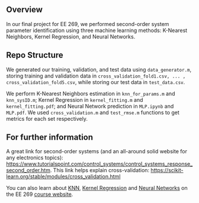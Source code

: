 ## Overview
In our final project for EE 269, we performed second-order system parameter identification using three machine learning methods: K-Nearest Neighbors, Kernel Regression, and Neural Networks.

## Repo Structure
We generated our training, validation, and test data using ```data_generator.m```, storing training and validation data in ```cross_validation_fold1.csv, ... , cross_validation_fold5.csv```, while storing our test data in ```test_data.csv```.

We perform K-Nearest Neighbors estimation in ```knn_for_params.m``` and ```knn_sysID.m```; Kernel Regression in ```kernel_fitting.m``` and ```kernel_fitting.pdf```; and Neural Network prediction in ```MLP.ipynb``` and ```MLP.pdf```. We used ```cross_validation.m``` and ```test_rmse.m``` functions to get metrics for each set respectively.

## For further information

A great link for second-order systems (and an all-around solid website for any electronics topics): https://www.tutorialspoint.com/control_systems/control_systems_response_second_order.htm. 
This link helps explain cross-validation: https://scikit-learn.org/stable/modules/cross_validation.html

You can also learn about [KNN](http://web.stanford.edu/class/ee269/Lecture4.pdf), [Kernel Regression](http://web.stanford.edu/class/ee269/Lecture11.pdf) and [Neural Networks](http://web.stanford.edu/class/ee269/Lecture15.pdf) on the EE 269 [course website](http://web.stanford.edu/class/ee269/index.html).
